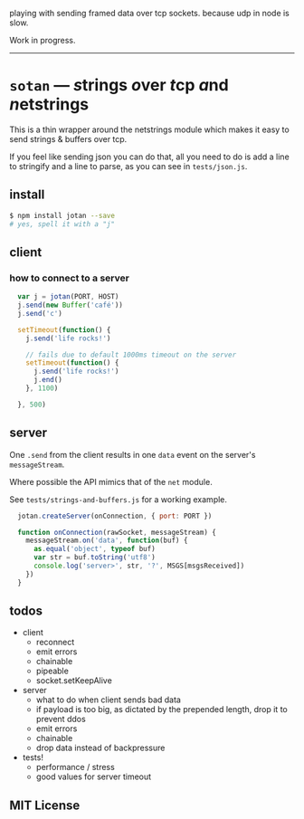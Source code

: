 playing with sending framed data over tcp sockets. because udp in node is slow.

Work in progress.

---

`sotan` — *s*&zwj;trings *o*&zwj;ver *t*&zwj;cp *a*&zwj;nd *n*&zwj;etstrings
===

This is a thin wrapper around the netstrings module which makes it easy to send
strings & buffers over tcp.

If you feel like sending json you can do that, all you need to do is add a line
to stringify and a line to parse, as you can see in `tests/json.js`.

## install

```sh
$ npm install jotan --save
# yes, spell it with a "j"
```

## client

### how to connect to a server

```js
  var j = jotan(PORT, HOST)
  j.send(new Buffer('café'))
  j.send('c')

  setTimeout(function() {
    j.send('life rocks!')

    // fails due to default 1000ms timeout on the server
    setTimeout(function() {
      j.send('life rocks!')
      j.end()
    }, 1100)

  }, 500)
```

## server
One `.send` from the client results in one `data` event on the server's
`messageStream`.

Where possible the API mimics that of the `net` module.

See `tests/strings-and-buffers.js` for a working example.

```js
  jotan.createServer(onConnection, { port: PORT })

  function onConnection(rawSocket, messageStream) {
    messageStream.on('data', function(buf) {
      as.equal('object', typeof buf)
      var str = buf.toString('utf8')
      console.log('server>', str, '?', MSGS[msgsReceived])
    })
  }
```

## todos
- client
  - reconnect
  - emit errors
  - chainable
  - pipeable
  - socket.setKeepAlive
- server
  - what to do when client sends bad data
  - if payload is too big, as dictated by the prepended length, drop it to
    prevent ddos
  - emit errors
  - chainable
  - drop data instead of backpressure
- tests!
  - performance / stress
  - good values for server timeout

## MIT License
